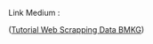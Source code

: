 Link Medium :

([Tutorial Web Scrapping Data BMKG](https://isnaininurulkurniasari.medium.com/web-scrapping-dengan-xml-tree-e92d547958a4)) 
